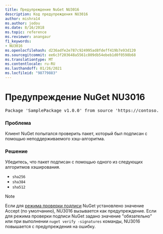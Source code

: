 ```yaml
---
title: Предупреждение NuGet NU3016
description: Код предупреждения NU3016
author: mishra14
ms.author: jodou
ms.date: 8/16/2018
ms.topic: reference
ms.reviewer: anangaur
f1_keywords:
- NU3016
ms.openlocfilehash: d236adfe2e787c924995ad8fdeff419b7e93d120
ms.sourcegitcommit: ee6c3f203648a5561c809db54ebeb1d0f0598b68
ms.translationtype: MT
ms.contentlocale: ru-RU
ms.lasthandoff: 01/26/2021
ms.locfileid: "98779883"
---
```

# <a name="nuget-warning-nu3016"></a>Предупреждение NuGet NU3016

<pre>Package 'SamplePackage v1.0.0' from source 'https://contoso.com/index.json': The package hash uses an unsupported hash algorithm.</pre>

### <a name="issue"></a>Проблема

Клиент NuGet попытался проверить пакет, который был подписан с помощью неподдерживаемого хэш-алгоритма.


### <a name="solution"></a>Решение

Убедитесь, что пакет подписан с помощью одного из следующих алгоритмов хэширования. 
* `sha256`
* `sha384`
* `sha512`


> [!Note]
> Если для [режима проверки подписи](../../consume-packages/installing-signed-packages.md#configure-package-signature-requirements) NuGet установлено значение Accept (по умолчанию), NU3016 вызывается как предупреждение. Если для режима проверки подписи NuGet задано значение "обязательно" или при выполнении `nuget verify -signatures` команды, NU3016 повышается с предупреждения на ошибку. 

